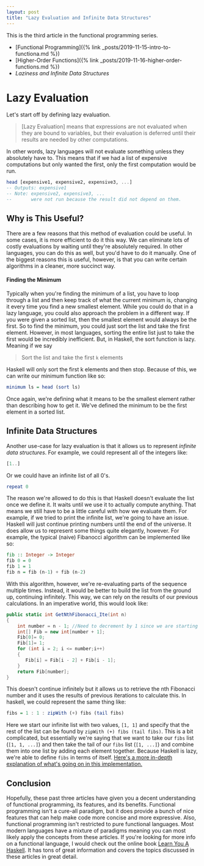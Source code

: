 ```yaml
---
layout: post
title: "Lazy Evaluation and Infinite Data Structures"
---
```


This is the third article in the functional programming series.

- [Functional Programming]({% link _posts/2019-11-15-intro-to-functiona.md %})
- [Higher-Order Functions]({% link _posts/2019-11-16-higher-order-functions.md %})
- *Laziness and Infinite Data Structures*

# Lazy Evaluation

Let's start off by defining lazy evaluation.

>  [Lazy Evaluation] means that expressions are not evaluated when they are bound to variables, but their evaluation is deferred until their results are needed by other computations.

In other words, lazy languages will not evaluate something unless they absolutely have to. This means that if we had a list of expensive computations but only wanted the first, only the first computation would be run.

```haskell
head [expensive1, expensive2, expensive3, ...]
-- Outputs: expensive1 
-- Note: expensive2, expensive3, ... 
--       were not run because the result did not depend on them. 
```

## Why is This Useful?

There are a few reasons that this method of evaluation could be useful. In some cases, it is more efficient to do it this way. We can eliminate lots of costly evaluations by waiting until they're absolutely required. In other languages, you can do this as well, but you'd have to do it manually. One of the biggest reasons this is useful, however, is that you can write certain algorithms in a cleaner, more succinct way. 

#### Finding the Minimum

Typically when you're finding the minimum of a list, you have to loop through a list and then keep track of what the current minimum is, changing it every time you find a new smallest element. While you could do that in a lazy language, you could also approach the problem in a different way. If you were given a sorted list, then the smallest element would always be the first. So to find the minimum, you could just sort the list and take the first element. However, in most languages, sorting the entire list just to take the first would be incredibly inefficient. But, in Haskell, the sort function is lazy. Meaning if we say 

> Sort the list and take the first `k` elements

Haskell will only sort the first k elements and then stop. Because of this, we can write our minimum function like so:

```haskell
minimum ls = head (sort ls)
```

Once again, we're defining what it means to be the smallest element rather than describing how to get it. We've defined the minimum to be the first element in a sorted list. 


## Infinite Data Structures

Another use-case for lazy evaluation is that it allows us to represent *infinite data structures*. For example, we could represent all of the integers like:

```haskell 
[1..]
```

Or we could have an infinite list of all 0's.

```haskell
repeat 0
```

The reason we're allowed to do this is that Haskell doesn't evaluate the list once we define it. It waits until we use it to actually compute anything. That means we still have to be a little careful with how we evaluate them. For example, if we tried to print the infinite list, we're going to have an issue. Haskell will just continue printing numbers until the end of the universe. It does allow us to represent some things quite elegantly, however. For example, the typical (naive) Fibanocci algorithm can be implemented like so:

```haskell
fib :: Integer -> Integer
fib 0 = 0
fib 1 = 1
fib n = fib (n-1) + fib (n-2)
```

With this algorithm, however, we're re-evaluating parts of the sequence multiple times. Instead, it would be better to build the list from the ground up, continuing infinitely. This way, we can rely on the results of our previous calculations. In an imperative world, this would look like:

```csharp
public static int GetNthFibonacci_Ite(int n)  
{  
    int number = n - 1; //Need to decrement by 1 since we are starting from 0  
    int[] Fib = new int[number + 1];  
    Fib[0]= 0;  
    Fib[1]= 1;  
    for (int i = 2; i <= number;i++)  
    {  
       Fib[i] = Fib[i - 2] + Fib[i - 1];  
    }  
    return Fib[number];  
} 
```
This doesn't continue infinitely but it allows us to retrieve the nth Fibonacci number and it uses the results of previous iterations to calculate this. In haskell, we could represent the same thing like:

```haskell
fibs = 1 : 1 : zipWith (+) fibs (tail fibs)
```

Here we start our infinite list with two values, `[1, 1]` and specify that the rest of the list can be found by `zipWith (+) fibs (tail fibs)`. This is a bit complicated, but essentially we're saying that we want to take our `fibs` list (`[1, 1, ...]`) and then take the tail of our `fibs` list (`[1, ...]`) and combine them into one list by adding each element together. Because Haskell is lazy, we're able to define `fibs` in terms of itself. 
[Here's a more in-depth explanation of what's going on in this implementation.](https://stackoverflow.com/questions/1105765/generating-fibonacci-numbers-in-haskell)

## Conclusion

Hopefully, these past three articles have given you a decent understanding of functional programming, its features, and its benefits. Functional programming isn't a cure-all paradigm, but it does provide a bunch of nice features that can help make code more concise and more expressive. Also, functional programming isn't restricted to pure functional languages. Most modern languages have a mixture of paradigms meaning you can most likely apply the concepts from these articles. If you're looking for more info on a functional language, I would check out the online book [Learn You A Haskell](http://learnyouahaskell.com/). It has tons of great information and covers the topics discussed in these articles in great detail.
